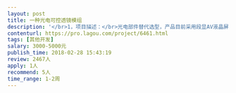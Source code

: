 ```yaml
---                
layout: post       
title: 一种光电可控透镜模组           
description: '</br>1，项目描述：</br>光电部件替代选型，产品目前采用段显AV液晶屏，存在透过光率低的问题。</br>2，主要功能点：</br>替代的光学核心部件要求：高透光率、对光具有选择性（例如波长、偏振等）、操控方便（比如电控）、轻薄易于集成、成本较低，可以显示尺寸~0.5mm的图案（例如圆形、正方形等）。</br>3，可参考产品：</br>液晶屏电子表、点阵LCD屏幕，彩色滤光片。</br>4，人员要求：</br>拥有光电行业从业经验；熟悉较多光学元件的用途和原理。</br>'     
contenturl: https://pro.lagou.com/project/6461.html      
tags: [其他开发]            
salary: 3000-5000元          
publish_time: 2018-02-28 15:43:19         
review: 2467人                   
apply: 1人                   
recommend: 5人                   
time_range: 1-2周              
---                 
```

